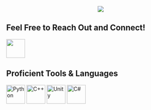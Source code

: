 <p align="center">
  <img src="https://capsule-render.vercel.app/api?type=waving&height=100&color=gradient&text=Welcome!&textBg=false&animation=fadeIn"/>
</p>
<h2> Feel Free to Reach Out and Connect! </h2>
<a href="https://www.linkedin.com/in/suiyang-qiu-20b84821b/">
  <img height="50" src="https://github.com/user-attachments/assets/030bd97b-4ffc-4269-8014-390afd12cfca">
</a>
<h2> Proficient Tools & Languages</h2>
<a>
  <img height="50" src="https://github.com/user-attachments/assets/5c17c4db-d403-4d21-8cbc-47425b17157c" title="Python">
  <img height="50" src="https://github.com/user-attachments/assets/2b24ff01-bf6f-4940-aecb-f1f2be3ae258" title ="C++">
  <img height="50" src="https://github.com/user-attachments/assets/1e831e5d-106c-4a94-8a2a-a4b989d49aa7" title = "Unity">
  <img height="50" src="https://github.com/user-attachments/assets/63d569c0-006d-45eb-91a9-e338a75d25f3" title = "C#">
</a>


<!--
**Suiverain/Suiverain** is a ✨ _special_ ✨ repository because its `README.md` (this file) appears on your GitHub profile.

Here are some ideas to get you started:

- 🔭 I’m currently working on ...
- 🌱 I’m currently learning ...
- 👯 I’m looking to collaborate on ...
- 🤔 I’m looking for help with ...
- 💬 Ask me about ...
- 📫 How to reach me: ...
- 😄 Pronouns: ...
- ⚡ Fun fact: ...
-->
